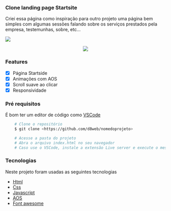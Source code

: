 ### Clone landing page Startsite

<p>Criei essa página como inspiração para outro projeto uma página bem simples com algumas sessões falando sobre os serviços prestados pela empresa, testemunhas, sobre, etc...</p>

<img src="https://github.com/d8web/StartsiteClone/blob/main/%23Material/Anima%C3%A7%C3%A3o.gif"/>

<p align="center">
    <img src="https://github.com/d8web/StartsiteClone/blob/main/%23Material/Anima%C3%A7%C3%A3oresponsiva.gif"/>
</p>

### Features

- [x] Página Startside
- [x] Animações com AOS
- [x] Scroll suave ao clicar
- [x] Responsividade

### Pré requisitos
É bom ter um editor de código como [VSCode](https://code.visualstudio.com/)

```bash
    # Clone o repositório
    $ git clone <https://github.com/d8web/nomedoprojeto>

    # Acesse a pasta do projeto
    # Abra o arquivo index.html no seu navegador
    # Caso use o VSCode, instale a extensão Live server e execute o mesmo arquivo.
```

### Tecnologias

Neste projeto foram usadas as seguintes tecnologias

- [Html](https://developer.mozilla.org/pt-BR/docs/Web/HTML)
- [Css](https://developer.mozilla.org/pt-BR/docs/Web/CSS)
- [Javascript](https://developer.mozilla.org/pt-BR/docs/Web/JavaScript)
- [AOS](https://michalsnik.github.io/aos/)
- [Font awesome](https://fontawesome.com/)
